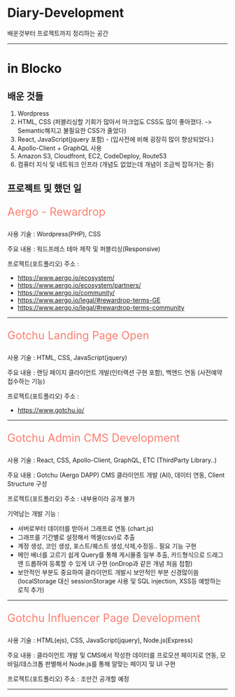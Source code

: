 # Diary-Development

배운것부터 프로젝트까지 정리하는 공간

---

# in Blocko

## 배운 것들

1. Wordpress
2. HTML, CSS (퍼블리싱할 기회가 많아서 마크업도 CSS도 많이 좋아졌다. -> Semantic해지고 불필요한 CSS가 줄었다)
3. React, JavaScript(jquery 포함) - (입사전에 비해 굉장히 많이 향상되었다.)
4. Apollo-Client + GraphQL 사용
5. Amazon S3, Cloudfront, EC2, CodeDeploy, Route53
6. 컴퓨터 지식 및 네트워크 인프라 (개념도 없었는데 개념이 조금씩 잡혀가는 중)

## 프로젝트 및 했던 일

<p style="color:salmon; font-size:25px;">Aergo - Rewardrop</p>

사용 기술 : Wordpress(PHP), CSS<br>

주요 내용 : 워드프레스 테마 제작 및 퍼블리싱(Responsive)<br>

프로젝트(포트폴리오) 주소 :<br>

- https://www.aergo.io/ecosystem/
- https://www.aergo.io/ecosystem/partners/
- https://www.aergo.io/community/
- https://www.aergo.io/legal/#rewardrop-terms-GE
- https://www.aergo.io/legal/#rewardrop-terms-community

---

<p style="color:salmon; font-size:25px;">Gotchu Landing Page Open</p>

사용 기술 : HTML, CSS, JavaScript(jquery)<br>

주요 내용 : 랜딩 페이지 클라이언트 개발(인터랙션 구현 포함), 백엔드 연동 (사전예약 접수하는 기능)<br>

프로젝트(포트폴리오) 주소 :<br>

- https://www.gotchu.io/

---

<p style="color:salmon; font-size:25px;">Gotchu Admin CMS Development</p>

사용 기술 : React, CSS, Apollo-Client, GraphQL, ETC (ThirdParty Library..)<br>

주요 내용 : Gotchu (Aergo DAPP) CMS 클라이언트 개발 (All), 데이터 연동, Client Structure 구성<br>

프로젝트(포트폴리오) 주소 : 내부용이라 공개 불가<br>

기억남는 개발 기능 : <br>

- 서버로부터 데이터를 받아서 그래프로 연동 (chart.js)
- 그래프를 기간별로 설정해서 엑셀(csv)로 추출
- 계정 생성, 코인 생성, 포스트/퀘스트 생성,삭제,수정등.. 필요 기능 구현
- 메인 배너를 고르기 쉽게 Query를 통해 게시물중 일부 추출, 카드형식으로 드래그 앤 드롭하여 등록할 수 있게 UI 구현 (onDrop과 같은 개념 처음 접함)
- 보안적인 부분도 중요하여 클라이언트 개발시 보안적인 부분 신경많이씀 (localStorage 대신 sessionStorage 사용 및 SQL injection, XSS등 예방하는 로직 추가)

---

<p style="color:salmon; font-size:25px;">Gotchu Influencer Page Development</p>

사용 기술 : HTML(ejs), CSS, JavaScript(jquery), Node.js(Express)<br>

주요 내용 : 클라이언트 개발 및 CMS에서 작성한 데이터를 프로모션 페이지로 연동, 모바일/데스크톱 판별해서 Node.js를 통해 알맞는 페이지 및 UI 구현<br>

프로젝트(포트폴리오) 주소 : 조만간 공개할 예정<br>

---
